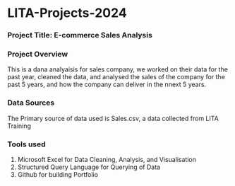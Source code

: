# LITA-Projects-2024

### Project Title: E-commerce Sales Analysis
### Project Overview
This is a dana analyaisis for sales company, we worked on their data for the past year, cleaned the data, and analysed the sales of the company for the past 5 years, and how the company can deliver in the nnext 5 years.

### Data Sources
The Primary source of data used is Sales.csv, a data collected from LITA Training

### Tools used
1. Microsoft Excel for Data Cleaning, Analysis, and Visualisation
2. Structured Query Language for Querying of Data
3. Github for building Portfolio
